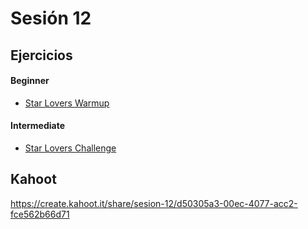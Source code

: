 # Sesión 12

## Ejercicios

#### Beginner

- [Star Lovers Warmup](https://github.com/Laboratoria/gym/blob/main/exercises/star-lovers-warmup/README.md)

#### Intermediate

- [Star Lovers Challenge](https://github.com/Laboratoria/gym/blob/main/exercises/star-lovers-challenge/README.md)

## Kahoot

https://create.kahoot.it/share/sesion-12/d50305a3-00ec-4077-acc2-fce562b66d71